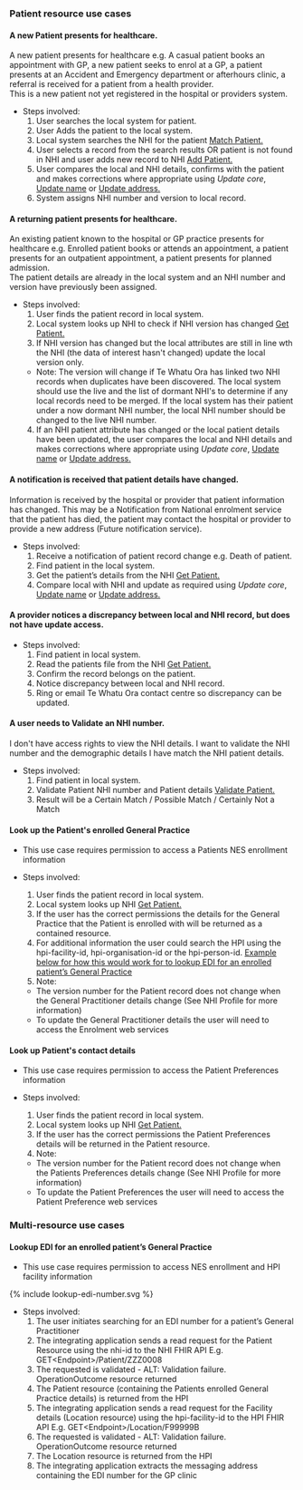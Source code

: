 

### Patient resource use cases


#### A new Patient presents for healthcare.

A new patient presents for healthcare e.g. A casual patient books an appointment with GP, a new patient seeks to enrol at a GP, a patient presents at an Accident and Emergency department or afterhours clinic, a referral is received for a patient from a health provider. <br />
This is a new patient not yet registered in the hospital or providers system.

* Steps involved:
  1. User searches the local system for patient.
  2. User Adds the patient to the local system.
  3. Local system searches the NHI for the patient [Match Patient.](/matchPatient.html)
  4. User selects a record from the search results OR patient is not found in NHI and user adds new record to NHI [Add Patient.](/addPatient.html)
  5. User compares the local and NHI details, confirms with the patient and makes corrections where appropriate using _Update core_, [Update name](/updateName.html) or [Update address.](/updateAddress.html)
  6. System assigns NHI number and version to local record.


#### A returning patient presents for healthcare.

An existing patient known to the hospital or GP practice presents for healthcare e.g. Enrolled patient books or attends an appointment, a patient presents for an outpatient appointment, a patient presents for planned admission. <br />
The patient details are already in the local system and an NHI number and version have previously been assigned.

* Steps involved:
  1. User finds the patient record in local system.
  2. Local system looks up NHI to check if NHI version has changed [Get Patient.](/getPatient.html)
  3. If NHI version has changed but the local attributes are still in line wth the NHI (the data of interest hasn't changed) update the local version only.
    * Note: The version will change if Te Whatu Ora has linked two NHI records when duplicates have been discovered. The local system should use the live and the list of dormant NHI's to determine if any local records need to be merged. If the local system has their patient under a now dormant NHI number, the local NHI number should be changed to the live NHI number.
  4. If an NHI patient attribute has changed or the local patient details have been updated, the user compares the local and NHI details and makes corrections where appropriate using _Update core_, [Update name](/updateName.html) or [Update address.](/updateAddress.html)


#### A notification is received that patient details have changed.

Information is received by the hospital or provider that patient information has changed. This may be a Notification from National enrolment service that the patient has died, the patient may contact the hospital or provider to provide a new address (Future notification service).

* Steps involved:
  1. Receive a notification of patient record change e.g. Death of patient.
  2. Find patient in the local system.
  3. Get the patient’s details from the NHI [Get Patient.](/getPatient.html)
  4. Compare local with NHI and update as required using _Update core_, [Update name](/updateName.html) or [Update address.](/updateAddress.html)


#### A provider notices a discrepancy between local and NHI record, but does not have update access.

* Steps involved:
  1. Find patient in local system.
  2. Read the patients file from the NHI [Get Patient.](/getPatient.html)
  3. Confirm the record belongs on the patient.
  4. Notice discrepancy between local and NHI record.
  5. Ring or email Te Whatu Ora contact centre so discrepancy can be updated.


#### A user needs to Validate an NHI number.

I don't have access rights to view the NHI details. I want to validate the NHI number and the demographic details I have match the NHI patient details.

* Steps involved:
  1. Find patient in local system.
  2. Validate Patient NHI number and Patient details [Validate Patient.](/validatePatient.html)
  3. Result will be a Certain Match / Possible Match / Certainly Not a Match


#### Look up the Patient's enrolled General Practice

* This use case requires permission to access a Patients NES enrollment information

* Steps involved:
  1. User finds the patient record in local system.
  2. Local system looks up NHI [Get Patient.](/getPatient.html)
  3. If the user has the correct permissions the details for the General Practice that the Patient is enrolled with will be returned as a contained resource.
  4. For additional information the user could search the HPI using the hpi-facility-id, hpi-organisation-id or the hpi-person-id. [Example below for how this would work for to lookup EDI for an enrolled patient’s General Practice](/guidance.html#lookup-edi-for-an-enrolled-patients-general-practice)
  5. Note: 
    * The version number for the Patient record does not change when the General Practitioner details change (See NHI Profile for more information)
    * To update the General Practitioner details the user will need to access the Enrolment web services

#### Look up Patient's contact details

* This use case requires permission to access the Patient Preferences information

* Steps involved:
  1. User finds the patient record in local system.
  2. Local system looks up NHI [Get Patient.](/getPatient.html)
  3. If the user has the correct permissions the Patient Preferences details will be returned in the Patient resource.
  4. Note:
    * The version number for the Patient record does not change when the Patients Preferences details change (See NHI Profile for more information)
    * To update the Patient Preferences the user will need to access the Patient Preference web services


### Multi-resource use cases


#### Lookup EDI for an enrolled patient’s General Practice

* This use case requires permission to access NES enrollment and HPI facility information

<div>
{% include lookup-edi-number.svg %}
</div>

* Steps involved:
  1.	The user initiates searching for an EDI number for a patient’s General Practitioner
  2.	The integrating application sends a read request for the Patient Resource using the nhi-id to the NHI FHIR API E.g. GET\<Endpoint>/Patient/ZZZ0008
  3.	The requested is validated - ALT: Validation failure. OperationOutcome resource returned
  4.	The Patient resource (containing the Patients enrolled General Practice details) is returned from the HPI
  5.	The integrating application sends a read request for the Facility details (Location resource) using the hpi-facility-id to the HPI FHIR API E.g. GET\<Endpoint>/Location/F99999B
  6.	The requested is validated - ALT: Validation failure. OperationOutcome resource returned
  7.	The Location resource is returned from the HPI
  8.	The integrating application extracts the messaging address containing the EDI number for the GP clinic
